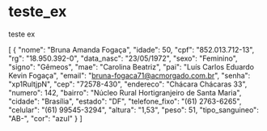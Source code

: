 # teste_ex
teste ex


[
	{
		"nome": "Bruna Amanda Fogaça",
		"idade": 50,
		"cpf": "852.013.712-13",
		"rg": "18.950.392-0",
		"data_nasc": "23/05/1972",
		"sexo": "Feminino",
		"signo": "Gêmeos",
		"mae": "Carolina Beatriz",
		"pai": "Luís Carlos Eduardo Kevin Fogaça",
		"email": "bruna-fogaca71@acmorgado.com.br",
		"senha": "xp1RultjpN",
		"cep": "72578-430",
		"endereco": "Chácara Chácaras 33",
		"numero": 142,
		"bairro": "Núcleo Rural Hortigranjeiro de Santa Maria",
		"cidade": "Brasília",
		"estado": "DF",
		"telefone_fixo": "(61) 2763-6265",
		"celular": "(61) 99545-3294",
		"altura": "1,53",
		"peso": 51,
		"tipo_sanguineo": "AB-",
		"cor": "azul"
	}
]

